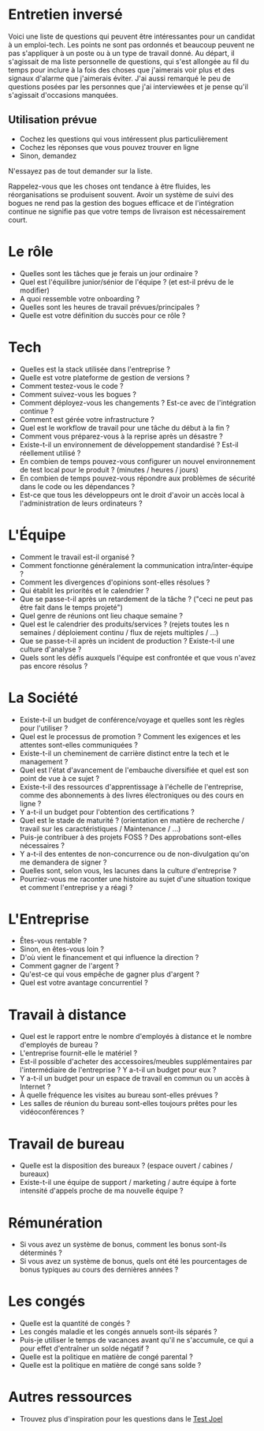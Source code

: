 # Entretien inversé
  
Voici une liste de questions qui peuvent être intéressantes pour un candidat à un emploi-tech.
Les points ne sont pas ordonnés et beaucoup peuvent ne pas s'appliquer à un poste ou à un type de travail donné.
Au départ, il s'agissait de ma liste personnelle de questions, qui s'est allongée au fil du temps pour inclure à la fois des choses que j'aimerais voir plus et des signaux d'alarme que j'aimerais éviter.
J'ai aussi remarqué le peu de questions posées par les personnes que j'ai interviewées et je pense qu'il s'agissait d'occasions manquées.

## Utilisation prévue
   
- Cochez les questions qui vous intéressent plus particulièrement
- Cochez les réponses que vous pouvez trouver en ligne
- Sinon, demandez

N'essayez pas de tout demander sur la liste.

Rappelez-vous que les choses ont tendance à être fluides, les réorganisations se produisent souvent.
Avoir un système de suivi des bogues ne rend pas la gestion des bogues efficace et de l'intégration continue ne signifie pas que votre temps de livraison est nécessairement court. 

# Le rôle

- Quelles sont les tâches que je ferais un jour ordinaire ?
- Quel est l'équilibre junior/sénior de l'équipe ? (et est-il prévu de le modifier)
- A quoi ressemble votre onboarding ?
- Quelles sont les heures de travail prévues/principales ?
- Quelle est votre définition du succès pour ce rôle ?

# Tech

- Quelles est la stack utilisée dans l'entreprise ?
- Quelle est votre plateforme de gestion de versions ?
- Comment testez-vous le code ?
- Comment suivez-vous les bogues ?
- Comment déployez-vous les changements ? Est-ce avec de l'intégration continue ?
- Comment est gérée votre infrastructure ?
- Quel est le workflow de travail pour une tâche du début à la fin ?
- Comment vous préparez-vous à la reprise après un désastre ?
- Existe-t-il un environnement de développement standardisé ? Est-il réellement utilisé ?
- En combien de temps pouvez-vous configurer un nouvel environnement de test local pour le produit ? (minutes / heures / jours)
- En combien de temps pouvez-vous répondre aux problèmes de sécurité dans le code ou les dépendances ?
- Est-ce que tous les développeurs ont le droit d'avoir un accès local à l'administration de leurs ordinateurs ?

# L'Équipe

- Comment le travail est-il organisé ?
- Comment fonctionne généralement la communication intra/inter-équipe ?
- Comment les divergences d'opinions sont-elles résolues ?
- Qui établit les priorités et le calendrier ?
- Que se passe-t-il après un retardement de la tâche ? ("ceci ne peut pas être fait dans le temps projeté")
- Quel genre de réunions ont lieu chaque semaine ?
- Quel est le calendrier des produits/services ? (rejets toutes les n semaines / déploiement continu / flux de rejets multiples / …)
- Que se passe-t-il après un incident de production ? Existe-t-il une culture d'analyse ?
- Quels sont les défis auxquels l'équipe est confrontée et que vous n'avez pas encore résolus ?

# La Société

- Existe-t-il un budget de conférence/voyage et quelles sont les règles pour l'utiliser ?
- Quel est le processus de promotion ? Comment les exigences et les attentes sont-elles communiquées ?
- Existe-t-il un cheminement de carrière distinct entre la tech et le management ?
- Quel est l'état d'avancement de l'embauche diversifiée et quel est son point de vue à ce sujet ?
- Existe-t-il des ressources d'apprentissage à l'échelle de l'entreprise, comme des abonnements à des livres électroniques ou des cours en ligne ?
- Y a-t-il un budget pour l'obtention des certifications ?
- Quel est le stade de maturité ? (orientation en matière de recherche / travail sur les caractéristiques / Maintenance / …)
- Puis-je contribuer à des projets FOSS ? Des approbations sont-elles nécessaires ?
- Y a-t-il des ententes de non-concurrence ou de non-divulgation qu'on me demandera de signer ?
- Quelles sont, selon vous, les lacunes dans la culture d'entreprise ?
- Pourriez-vous me raconter une histoire au sujet d'une situation toxique et comment l'entreprise y a réagi ?

# L'Entreprise
  
- Êtes-vous rentable ?
- Sinon, en êtes-vous loin ?
- D'où vient le financement et qui influence la direction ?
- Comment gagner de l'argent ?
- Qu'est-ce qui vous empêche de gagner plus d'argent ?
- Quel est votre avantage concurrentiel ?

# Travail à distance

- Quel est le rapport entre le nombre d'employés à distance et le nombre d'employés de bureau ?
- L'entreprise fournit-elle le matériel ?
- Est-il possible d'acheter des accessoires/meubles supplémentaires par l'intermédiaire de l'entreprise ? Y a-t-il un budget pour eux ?
- Y a-t-il un budget pour un espace de travail en commun ou un accès à Internet ?
- À quelle fréquence les visites au bureau sont-elles prévues ?
- Les salles de réunion du bureau sont-elles toujours prêtes pour les vidéoconférences ?

# Travail de bureau

- Quelle est la disposition des bureaux ? (espace ouvert / cabines / bureaux)
- Existe-t-il une équipe de support / marketing / autre équipe à forte intensité d'appels proche de ma nouvelle équipe ?

# Rémunération

- Si vous avez un système de bonus, comment les bonus sont-ils déterminés ?
- Si vous avez un système de bonus, quels ont été les pourcentages de bonus typiques au cours des dernières années ?

# Les congés
  
- Quelle est la quantité de congés ?
- Les congés maladie et les congés annuels sont-ils séparés ?
- Puis-je utiliser le temps de vacances avant qu'il ne s'accumule, ce qui a pour effet d'entraîner un solde négatif ?
- Quelle est la politique en matière de congé parental ?
- Quelle est la politique en matière de congé sans solde ?

# Autres ressources

- Trouvez plus d'inspiration pour les questions dans le [Test Joel](https://www.joelonsoftware.com/2000/08/09/the-joel-test-12-steps-to-better-code/)
